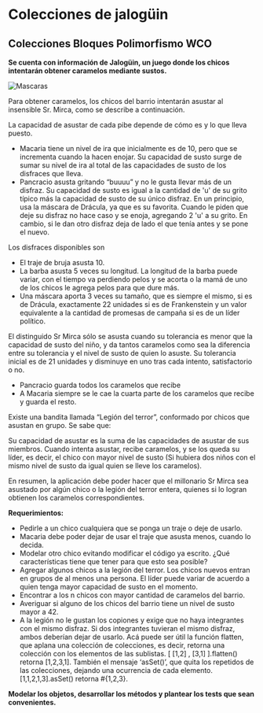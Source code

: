 # Colecciones de jalogüin

## Colecciones Bloques Polimorfismo WCO

**Se cuenta con información de Jalogüin, un juego donde los chicos intentarán obtener caramelos mediante sustos.**

![Mascaras](http://mla-s2-p.mlstatic.com/199011-MLA20469290685_102015-Y.jpg)

Para obtener caramelos, los chicos del barrio intentarán asustar al insensible Sr. Mirca, como se describe a continuación.
 
La capacidad de asustar de cada pibe depende de cómo es y lo que lleva puesto.
- Macaria tiene un nivel de ira que inicialmente es de 10, pero que se incrementa cuando la hacen enojar. Su capacidad de susto surge de sumar su nivel de ira al total de las capacidades de susto de los disfraces que lleva. 
- Pancracio asusta gritando “buuuu” y no le gusta llevar más de un disfraz. Su capacidad de susto es igual a la cantidad de 'u' de su grito típico más la capacidad de susto de su único disfraz. En un principio, usa la máscara de Drácula, ya que es su favorita. Cuando le piden que deje su disfraz no hace caso y se enoja, agregando 2 'u' a su grito. En cambio, si le dan otro disfraz deja de lado el que tenía antes y se pone el nuevo. 

Los disfraces disponibles son
- El traje de bruja asusta 10.
- La barba asusta 5 veces su longitud. La longitud de la barba puede variar, con el tiempo va perdiendo pelos y se acorta o la mamá de uno de los chicos le agrega pelos para que dure más.
- Una máscara aporta 3 veces su tamaño, que es siempre el mismo, si es de Drácula, exactamente 22 unidades si es de Frankenstein y un valor equivalente a la cantidad de promesas de campaña si es de un líder político. 

El distinguido Sr Mirca sólo se asusta cuando su tolerancia es menor que la capacidad de susto del niño, y da tantos caramelos como sea la diferencia entre su tolerancia y el nivel de susto de quien lo asuste. Su tolerancia inicial es de 21 unidades y disminuye en uno tras cada intento, satisfactorio o no.
- Pancracio guarda todos los caramelos que recibe
- A Macaria siempre se le cae la cuarta parte de los caramelos que recibe y guarda el resto. 

Existe una bandita llamada “Legión del terror”, conformado por chicos que asustan en grupo. Se sabe que:

Su capacidad de asustar es la suma de las capacidades de asustar de sus miembros.
Cuando intenta asustar, recibe caramelos, y se los queda su líder, es decir, el chico con mayor nivel de susto (Si hubiera dos niños con el mismo nivel de susto da igual quien se lleve los caramelos).
                                                                                               
En resumen, la aplicación debe poder hacer que el millonario Sr Mirca sea asustado por algún chico o la legión del terror entera, quienes si lo logran obtienen los caramelos correspondientes.

**Requerimientos:**
- Pedirle a un chico cualquiera que se ponga un traje o deje de usarlo.
- Macaria debe poder dejar de usar el traje que asusta menos, cuando lo decida.
- Modelar otro chico evitando modificar el código ya escrito. ¿Qué características tiene que tener para que esto sea posible?
- Agregar algunos chicos a la legión del terror. Los chicos nuevos entran en grupos de al menos una persona. El líder puede variar de acuerdo a quien tenga mayor capacidad de susto en el momento.
- Encontrar a los n chicos con mayor cantidad de caramelos del barrio.
- Averiguar si alguno de los chicos del barrio tiene un nivel de susto mayor a 42.
- A la legión no le gustan los copiones y exige que no haya integrantes con el mismo disfraz. Si dos integrantes tuvieran el mismo disfraz, ambos deberían dejar de usarlo. Acá puede ser útil la función flatten, que aplana una colección de colecciones, es decir, retorna una colección con los elementos de las sublistas. [ [1,2] , [3,1] ].flatten() retorna [1,2,3,1]. También el mensaje ‘asSet()’, que quita los repetidos de las colecciones, dejando una ocurrencia de cada elemento. [1,1,2,1,3].asSet() retorna #{1,2,3}.
	
**Modelar los objetos, desarrollar los métodos y plantear los tests que sean convenientes.**

